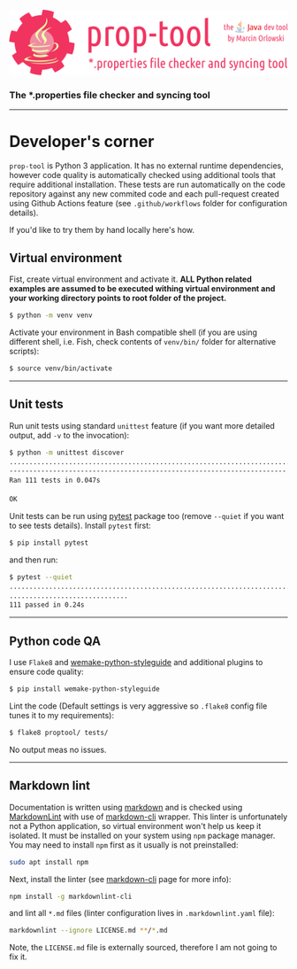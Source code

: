 ![prop-tool logo](../artwork/prop-tool-logo.png)

### The *.properties file checker and syncing tool ###

---

# Developer's corner #

`prop-tool` is Python 3 application. It has no external runtime dependencies, however code quality is automatically checked using
additional tools that require additional installation.  These tests are run automatically on the code repository against
any new commited code and each pull-request created using Github Actions feature (see `.github/workflows` folder for
configuration details).

If you'd like to try them by hand locally here's how.

## Virtual environment ##

Fist, create virtual environment and activate it. **ALL Python related examples are assumed to be executed withing virtual
environment and your working directory points to root folder of the project.**

```bash
$ python -m venv venv
```

Activate your environment in Bash compatible shell (if you are using different shell, i.e. Fish, check contents of `venv/bin/`
folder for alternative scripts):

```bash
$ source venv/bin/activate
```

---

## Unit tests ##

Run unit tests using standard `unittest` feature (if you want more detailed output, add `-v` to the invocation):

```bash
$ python -m unittest discover
...............................................................................................................
----------------------------------------------------------------------
Ran 111 tests in 0.047s

OK
```

Unit tests can be run using [pytest](https://pytest.org/) package too (remove `--quiet` if you want to see
tests details). Install `pytest` first:

```bash
$ pip install pytest
```

and then run:

```bash
$ pytest --quiet
................................................................................. [ 72%]
..............................                                                    [100%]
111 passed in 0.24s
```

---

## Python code QA ##

I use `Flake8` and [wemake-python-styleguide](https://wemake-python-stylegui.de/en/latest/) and additional plugins to
ensure code quality:

```bash
$ pip install wemake-python-styleguide
```

Lint the code (Default settings is very aggressive so `.flake8` config file tunes it to my requirements):

```bash
$ flake8 proptool/ tests/
```

No output meas no issues.


---

## Markdown lint ##

Documentation is written using [markdown](https://en.wikipedia.org/wiki/Markdown) and is checked
using [MarkdownLint](https://github.com/DavidAnson/markdownlint)
with use of [markdown-cli](https://github.com/igorshubovych/markdownlint-cli) wrapper. This linter is unfortunately not a Python
application, so virtual environment won't help us keep it isolated. It must be installed on your system using `npm` package manager.
You may need to install `npm` first as it usually is not preinstalled:

```bash
sudo apt install npm
```

Next, install the linter (see [markdown-cli](https://github.com/igorshubovych/markdownlint-cli) page for more info):

```bash
npm install -g markdownlint-cli
```

and lint all `*.md` files (linter configuration lives in `.markdownlint.yaml` file):

```bash
markdownlint --ignore LICENSE.md **/*.md
```

Note, the `LICENSE.md` file is externally sourced, therefore I am not going to fix it.
